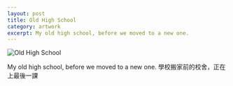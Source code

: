 ```yaml
---
layout: post
title: Old High School
category: artwork
excerpt: My old high school, before we moved to a new one.
---
```


<p><img src="http://static.sparanoid.com/work/old_high_school.jpg" alt="Old High School" class="center"></p>

<p>My old high school, before we moved to a new one. 學校搬家前的校舍，正在上最後一課</p>
